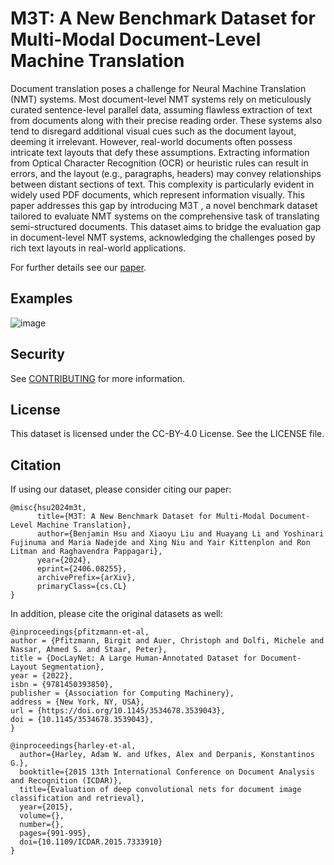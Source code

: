 # M3T: A New Benchmark Dataset for Multi-Modal Document-Level Machine Translation

Document translation poses a challenge for Neural Machine Translation (NMT) systems. Most document-level NMT systems rely on meticulously curated sentence-level parallel data, assuming flawless extraction of text from documents along with their precise reading order. These systems also tend to disregard additional visual cues such as the document layout, deeming it irrelevant. However, real-world documents often possess intricate text layouts that defy these assumptions. Extracting information from Optical Character Recognition (OCR) or heuristic rules can result in errors, and the layout (e.g., paragraphs, headers) may convey relationships between distant sections of text. This complexity is particularly evident in widely used PDF documents, which represent information visually. This paper addresses this gap by introducing M3T , a novel benchmark dataset tailored to evaluate NMT systems on the comprehensive task of translating semi-structured documents. This dataset aims to bridge the evaluation gap in document-level NMT systems, acknowledging the challenges posed by rich text layouts in real-world applications.

For further details see our [paper](http://arxiv.org/abs/2406.08255).

## Examples

![image](images/example_doclaynet_annotations.svg)

## Security

See [CONTRIBUTING](CONTRIBUTING.md#security-issue-notifications) for more information.

## License

This dataset is licensed under the CC-BY-4.0 License. See the LICENSE file.

## Citation

If using our dataset, please consider citing our paper:

```
@misc{hsu2024m3t,
      title={M3T: A New Benchmark Dataset for Multi-Modal Document-Level Machine Translation}, 
      author={Benjamin Hsu and Xiaoyu Liu and Huayang Li and Yoshinari Fujinuma and Maria Nadejde and Xing Niu and Yair Kittenplon and Ron Litman and Raghavendra Pappagari},
      year={2024},
      eprint={2406.08255},
      archivePrefix={arXiv},
      primaryClass={cs.CL}
}
```

In addition, please cite the original datasets as well:
```
@inproceedings{pfitzmann-et-al,
author = {Pfitzmann, Birgit and Auer, Christoph and Dolfi, Michele and Nassar, Ahmed S. and Staar, Peter},
title = {DocLayNet: A Large Human-Annotated Dataset for Document-Layout Segmentation},
year = {2022},
isbn = {9781450393850},
publisher = {Association for Computing Machinery},
address = {New York, NY, USA},
url = {https://doi.org/10.1145/3534678.3539043},
doi = {10.1145/3534678.3539043},
}

@inproceedings{harley-et-al,
  author={Harley, Adam W. and Ufkes, Alex and Derpanis, Konstantinos G.},
  booktitle={2015 13th International Conference on Document Analysis and Recognition (ICDAR)}, 
  title={Evaluation of deep convolutional nets for document image classification and retrieval}, 
  year={2015},
  volume={},
  number={},
  pages={991-995},
  doi={10.1109/ICDAR.2015.7333910}
}
```